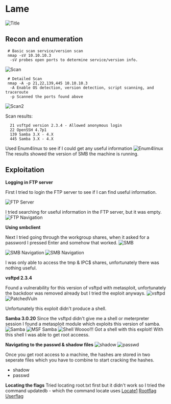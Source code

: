 # Lame
![Title](https://user-images.githubusercontent.com/58709386/82748772-6a57a380-9d59-11ea-8b91-5c7f8747c5ff.png)




## Recon and enumeration


     # Basic scan service/version scan
     nmap -sV 10.10.10.3
      -sV probes open ports to determine service/version info.   
![Scan](https://user-images.githubusercontent.com/58709386/82747935-c539cc80-9d52-11ea-8b85-a243ad446526.png)


     # Detailed Scan
     nmap -A -p 21,22,139,445 10.10.10.3
      -A Enable OS detection, version detection, script scanning, and traceroute
      -p Scanned the ports found above    
![Scan2](https://user-images.githubusercontent.com/58709386/82747934-c4a13600-9d52-11ea-9acc-983c47ee2df7.png)

 

Scan results:

      21 vsftpd version 2.3.4 - Allowed anonymous login
      22 OpenSSH 4.7p1
      139 Samba 3.X - 4.X
      445 Samba 3.X - 4.X

Used Enum4linux to see if I could get any useful information
![Enum4linux](https://user-images.githubusercontent.com/58709386/82747945-c79c2680-9d52-11ea-9ac6-c7279255d08d.png)
The results showed the version of SMB the machine is running.      
      
## Exploitation   
**Logging in FTP server**
 
 First I tried to login the FTP server to see if I can find useful information. 

 
 
 ![FTP Server](https://user-images.githubusercontent.com/58709386/82747929-c3700900-9d52-11ea-96e1-0e8aeb835b01.png)



 I tried searching for useful information in the FTP server, but it was empty.
 ![FTP Navigation](https://user-images.githubusercontent.com/58709386/82747928-c3700900-9d52-11ea-8e1b-d4d6bd5cf7e1.png)
 
 
 
**Using smbclient**

Next I tried going through the workgroup shares, when it asked for a password I pressed Enter and somehow that worked. 
 ![SMB](https://user-images.githubusercontent.com/58709386/82747932-c4a13600-9d52-11ea-8871-1495dd31eabf.png)
 


![SMB Navigation](https://user-images.githubusercontent.com/58709386/82747931-c4089f80-9d52-11ea-9b9b-d09c06f1103f.png)
![SMB Navigation](https://user-images.githubusercontent.com/58709386/82747930-c3700900-9d52-11ea-8d55-e69b59531ebb.png)

I was only able to access the tmp & IPC$ shares, unfortunately there was nothing useful.
 
 
 
 
**vsftpd 2.3.4**

Found a vulnerability for this version of vsftpd with metasploit, unfortunately the backdoor was removed already but I tried the exploit anyways.
 ![vsftpd](https://user-images.githubusercontent.com/58709386/82747927-c2d77280-9d52-11ea-8d4e-3061ef612f96.png)    
 ![PatchedVuln](https://user-images.githubusercontent.com/58709386/82747946-c79c2680-9d52-11ea-830a-f1be95de094a.png)

Unfortunately this exploit didn't produce a shell.

 
 
 **Samba 3.0.20**
Since the vsftpd didn't give me a shell or meterpreter session I found a metasploit module which exploits this version of samba.
 ![Samba](https://user-images.githubusercontent.com/58709386/82747944-c7039000-9d52-11ea-8581-75a5a1ccf56e.png)
 ![MSF Samba](https://user-images.githubusercontent.com/58709386/82747943-c7039000-9d52-11ea-9e25-ae4d839d2875.png)
 ![Shell](https://user-images.githubusercontent.com/58709386/82747942-c66af980-9d52-11ea-864c-91fd7e49962e.png)
Woooo!!! Got a shell with this exploit! With this shell I was able to get root acceess. 

**Navigating to the passwd & shadow files**
![shadow](https://user-images.githubusercontent.com/58709386/82747937-c5d26300-9d52-11ea-8130-0ec7468d01a2.png)
![passwd](https://user-images.githubusercontent.com/58709386/82747936-c539cc80-9d52-11ea-9b47-cab1c61c3613.png)

Once you get root access to a machine, the hashes are stored in two seperate files which you have to combine to start cracking the hashes.
 - shadow
 - passwd


**Locating the flags**
Tried locating root.txt first but it didn't work so I tried the command updatedb - which the command locate uses
[Locate1](https://user-images.githubusercontent.com/58709386/82747941-c66af980-9d52-11ea-9f8e-ddbf7a6cf3c2.png)
[Rootflag](https://user-images.githubusercontent.com/58709386/82747940-c66af980-9d52-11ea-89a2-d361491f7939.png)
[Userflag](https://user-images.githubusercontent.com/58709386/82747938-c5d26300-9d52-11ea-9984-cad3c3fa014d.png)

